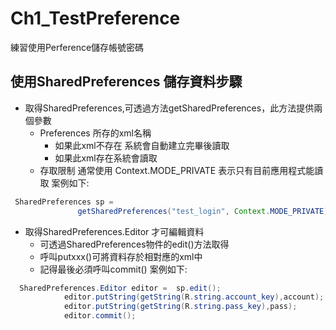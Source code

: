 # Ch1_TestPreference
練習使用Perference儲存帳號密碼
## 使用SharedPreferences 儲存資料步驟
+ 取得SharedPreferences,可透過方法getSharedPreferences，此方法提供兩個參數
   + Preferences 所存的xml名稱
     + 如果此xml不存在 系統會自動建立完畢後讀取
     + 如果此xml存在系統會讀取
   + 存取限制 通常使用 Context.MODE_PRIVATE 表示只有目前應用程式能讀取
 案例如下:
 ```java
  SharedPreferences sp =
                getSharedPreferences("test_login", Context.MODE_PRIVATE);
 
 ```
+ 取得SharedPreferences.Editor 才可編輯資料
  + 可透過SharedPreferences物件的edit()方法取得
  + 呼叫putxxx()可將資料存於相對應的xml中
  + 記得最後必須呼叫commit()
案例如下:
```java
  SharedPreferences.Editor editor =  sp.edit();
            editor.putString(getString(R.string.account_key),account);
            editor.putString(getString(R.string.pass_key),pass);
            editor.commit();
```
